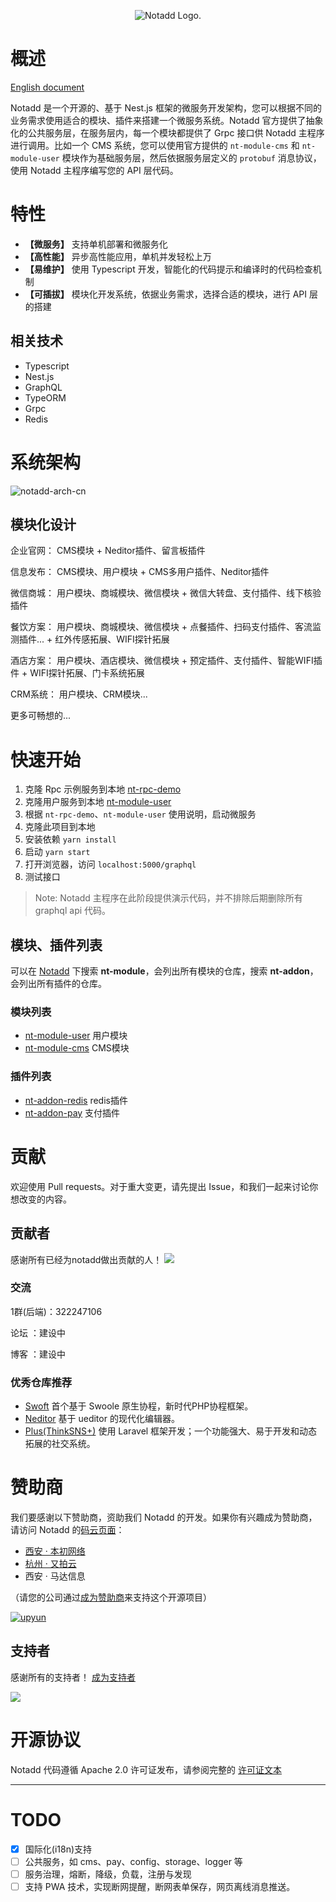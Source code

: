 <p align="center"><img src="https://www.notadd.com/src/notado_logo420x96.svg" alt="Notadd Logo."></p>

# 概述

[English document](./README.md)

Notadd 是一个开源的、基于 Nest.js 框架的微服务开发架构，您可以根据不同的业务需求使用适合的模块、插件来搭建一个微服务系统。Notadd 官方提供了抽象化的公共服务层，在服务层内，每一个模块都提供了 Grpc 接口供 Notadd 主程序进行调用。比如一个 CMS 系统，您可以使用官方提供的 `nt-module-cms` 和 `nt-module-user` 模块作为基础服务层，然后依据服务层定义的 `protobuf` 消息协议，使用 Notadd 主程序编写您的 API 层代码。

# 特性

- **【微服务】** 支持单机部署和微服务化
- **【高性能】** 异步高性能应用，单机并发轻松上万
- **【易维护】** 使用 Typescript 开发，智能化的代码提示和编译时的代码检查机制
- **【可插拔】** 模块化开发系统，依据业务需求，选择合适的模块，进行 API 层的搭建

## 相关技术

- Typescript
- Nest.js
- GraphQL
- TypeORM
- Grpc
- Redis

# 系统架构

![notadd-arch-cn](https://www.notadd.com/src/notadd-arch-cn.svg)

## 模块化设计

企业官网： CMS模块 + Neditor插件、留言板插件

信息发布： CMS模块、用户模块 + CMS多用户插件、Neditor插件

微信商城： 用户模块、商城模块、微信模块 + 微信大转盘、支付插件、线下核验插件

餐饮方案： 用户模块、商城模块、微信模块 + 点餐插件、扫码支付插件、客流监测插件... + 红外传感拓展、WIFI探针拓展

酒店方案： 用户模块、酒店模块、微信模块 + 预定插件、支付插件、智能WIFI插件 + WIFI探针拓展、门卡系统拓展

CRM系统： 用户模块、CRM模块...

更多可畅想的...

# 快速开始

1. 克隆 Rpc 示例服务到本地 [nt-rpc-demo](https://github.com/notadd/nt-rpc-demo)
2. 克隆用户服务到本地 [nt-module-user](https://github.com/notadd/nt-module-user)
3. 根据 `nt-rpc-demo`、`nt-module-user` 使用说明，启动微服务
4. 克隆此项目到本地
5. 安装依赖 `yarn install`
6. 启动 `yarn start`
7. 打开浏览器，访问 `localhost:5000/graphql`
8. 测试接口

> Note: Notadd 主程序在此阶段提供演示代码，并不排除后期删除所有 graphql api 代码。

## 模块、插件列表

可以在 [Notadd](https://github.com/notadd) 下搜索 **nt-module**，会列出所有模块的仓库，搜索 **nt-addon**，会列出所有插件的仓库。

### 模块列表

- [nt-module-user](https://github.com/notadd/nt-module-user) 用户模块
- [nt-module-cms](https://github.com/notadd/nt-module-cms)  CMS模块

### 插件列表

- [nt-addon-redis](https://github.com/notadd/nt-addon-redis) redis插件
- [nt-addon-pay](https://github.com/notadd/nt-addon-pay) 支付插件

# 贡献

欢迎使用 Pull requests。对于重大变更，请先提出 Issue，和我们一起来讨论你想改变的内容。

## 贡献者

感谢所有已经为notadd做出贡献的人！
<a href="https://github.com/notadd/notadd/graphs/contributors"><img src="https://opencollective.com/notadd/contributors.svg?width=890&button=false" /></a>

### 交流

1群(后端)：322247106

论坛 ：建设中

博客 ：建设中

### 优秀仓库推荐

- [Swoft](https://github.com/swoft-cloud/swoft) 首个基于 Swoole 原生协程，新时代PHP协程框架。
- [Neditor](https://github.com/notadd/neditor) 基于 ueditor 的现代化编辑器。
- [Plus(ThinkSNS+)](https://github.com/slimkit/thinksns-plus) 使用 Laravel 框架开发；一个功能强大、易于开发和动态拓展的社交系统。

# 赞助商

我们要感谢以下赞助商，资助我们 Notadd 的开发。如果你有兴趣成为赞助商，请访问 Notadd 的[码云页面](https://gitee.com/notadd/notadd?donate=true)：

- [西安 · 本初网络](https://www.ibenchu.com)
- [杭州 · 又拍云](https://www.upyun.com)
- 西安 · 马达信息

（请您的公司通过[成为赞助商](https://opencollective.com/notadd#sponsor)来支持这个开源项目）

[![upyun](https://www.notadd.com/src/upyun.svg "又拍云")](https://console.upyun.com/register/?invite=r17EYO3BW)

## 支持者

感谢所有的支持者！ [成为支持者](https://opencollective.com/notadd#backer)

<a href="https://opencollective.com/notadd#backers" target="_blank"><img src="https://opencollective.com/notadd/backers.svg?width=890"></a>

# 开源协议

Notadd 代码遵循 Apache 2.0 许可证发布，请参阅完整的 [许可证文本](LICENSE)

----------

# TODO

- [x] 国际化(i18n)支持
- [ ] 公共服务，如 cms、pay、config、storage、logger 等
- [ ] 服务治理，熔断，降级，负载，注册与发现
- [ ] 支持 PWA 技术，实现断网提醒，断网表单保存，网页离线消息推送。
